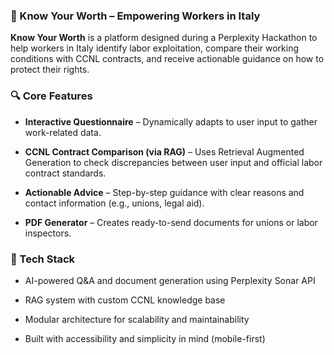 ### 🧾 Know Your Worth – Empowering Workers in Italy
**Know Your Worth** is a platform designed during a Perplexity Hackathon to help workers in Italy identify labor exploitation, compare their working conditions with CCNL contracts, and receive actionable guidance on how to protect their rights.

### 🔍 Core Features
- **Interactive Questionnaire** – Dynamically adapts to user input to gather work-related data.

- **CCNL Contract Comparison (via RAG)** – Uses Retrieval Augmented Generation to check discrepancies between user input and official labor contract standards.

- **Actionable Advice** – Step-by-step guidance with clear reasons and contact information (e.g., unions, legal aid).

- **PDF Generator** – Creates ready-to-send documents for unions or labor inspectors.

### 🧠 Tech Stack
- AI-powered Q&A and document generation using Perplexity Sonar API

- RAG system with custom CCNL knowledge base

- Modular architecture for scalability and maintainability

- Built with accessibility and simplicity in mind (mobile-first)